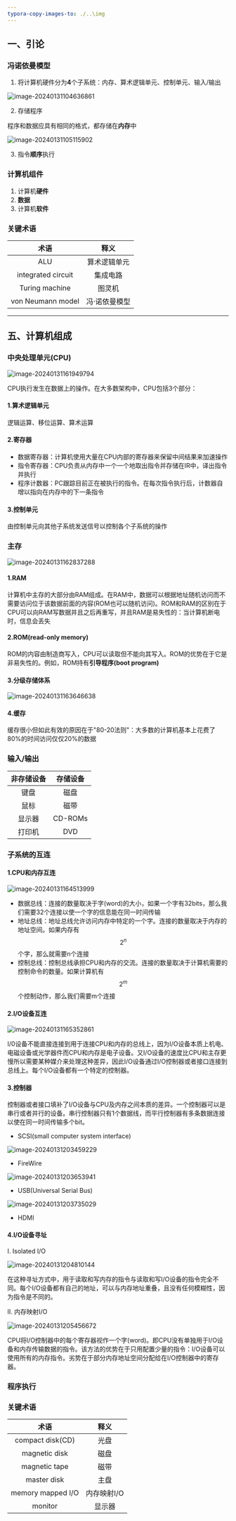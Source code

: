 ```yaml
---
typora-copy-images-to: ./..\img
---
```




## 一、引论

### 冯诺依曼模型

1. 将计算机硬件分为**4**个子系统：内存、算术逻辑单元、控制单元、输入/输出

![image-20240131104636861](../img/image-20240131104636861.png)

2. 存储程序

程序和数据应具有相同的格式，都存储在**内存**中

![image-20240131105115902](../img/image-20240131105115902.png)

3. 指令**顺序**执行



### 计算机组件

1. 计算机**硬件**
2. **数据**
3. 计算机**软件**



### 关键术语

|        术语        |     释义      |
| :----------------: | :-----------: |
|        ALU         | 算术逻辑单元  |
| integrated circuit |   集成电路    |
|   Turing machine   |    图灵机     |
| von Neumann model  | 冯·诺依曼模型 |

------

## 五、计算机组成

### 中央处理单元(CPU)

![image-20240131161949794](image-20240131161949794.png)

CPU执行发生在数据上的操作。在大多数架构中，CPU包括3个部分：

#### 1.算术逻辑单元

逻辑运算、移位运算、算术运算

#### 2.寄存器

- 数据寄存器：计算机使用大量在CPU内部的寄存器来保留中间结果来加速操作
- 指令寄存器：CPU负责从内存中一个一个地取出指令并存储在IR中，译出指令并执行
- 程序计数器：PC跟踪目前正在被执行的指令。在每次指令执行后，计数器自增以指向在内存中的下一条指令

#### 3.控制单元

由控制单元向其他子系统发送信号以控制各个子系统的操作



### 主存

![image-20240131162837288](image-20240131162837288.png)

#### 1.RAM

计算机中主存的大部分由RAM组成。在RAM中，数据可以根据地址随机访问而不需要访问位于该数据前面的内容(ROM也可以随机访问)。ROM和RAM的区别在于CPU可以向RAM写数据并且之后再重写，并且RAM是易失性的：当计算机断电时，信息会丢失

#### 2.ROM(read-only memory)

ROM的内容由制造商写入，CPU可以读取但不能向其写入。ROM的优势在于它是非易失性的。例如，ROM持有**引导程序(boot program)**

#### 3.分级存储体系

![image-20240131163646638](image-20240131163646638.png)

#### 4.缓存

缓存很小但如此有效的原因在于"80-20法则"：大多数的计算机基本上花费了80%的时间访问仅仅20%的数据



### 输入/输出

| 非存储设备 | 存储设备 |
| :--------: | :------: |
|    键盘    |   磁盘   |
|    鼠标    |   磁带   |
|   显示器   | CD-ROMs  |
|   打印机   |   DVD    |



### 子系统的互连

#### 1.CPU和内存互连

![image-20240131164513999](image-20240131164513999.png)

- 数据总线：连接的数量取决于字(word)的大小，如果一个字有32bits，那么我们需要32个连接以使一个字的信息能在同一时间传输
- 地址总线：地址总线允许访问内存中特定的一个字。连接的数量取决于内存的地址空间。如果内存有$$2^n$$个字，那么就需要n个连接
- 控制总线：控制总线承担CPU和内存的交流。连接的数量取决于计算机需要的控制命令的数量。如果计算机有$$2^m$$个控制动作，那么我们需要m个连接

#### 2.I/O设备互连

![image-20240131165352861](image-20240131165352861.png)

I/0设备不能直接连接到用于连接CPU和内存的总线上，因为I/O设备本质上机电、电磁设备或光学器件而CPU和内存是电子设备。又I/O设备的速度比CPU和主存更慢所以需要某种媒介来处理这种差异，因此I/O设备通过I/O控制器或者接口连接到总线上。每个I/O设备都有一个特定的控制器。

#### 3.控制器

控制器或者接口填补了I/O设备与CPU及内存之间本质的差异。一个控制器可以是串行或者并行的设备。串行控制器只有1个数据线，而平行控制器有多条数据连接以使在同一时间传输多个bit。

- SCSI(small computer system interface)

![image-20240131203459229](image-20240131203459229.png)

- FireWire

![image-20240131203653941](image-20240131203653941.png)

- USB(Universal Serial Bus)

![image-20240131203735029](image-20240131203735029.png)

- HDMI

#### 4.I/O设备寻址

I. Isolated I/O

![image-20240131204810144](image-20240131204810144.png)

在这种寻址方式中，用于读取和写内存的指令与读取和写I/O设备的指令完全不同。每个I/O设备都有自己的地址，可以与内存地址重叠，且没有任何模糊性，因为指令是不同的。

II. 内存映射I/O

![image-20240131205456672](image-20240131205456672.png)

CPU将I/O控制器中的每个寄存器视作一个字(word)。即CPU没有单独用于I/O设备和内存传输数据的指令。该方法的优势在于只用配置少量的指令：I/O设备可以使用所有的内存指令。劣势在于部分内存地址空间分配给在I/O控制器中的寄存器。





### 程序执行



### 关键术语

|       术语        |    释义     |
| :---------------: | :---------: |
| compact disk(CD)  |    光盘     |
|   magnetic disk   |    磁盘     |
|   magnetic tape   |    磁带     |
|    master disk    |    主盘     |
| memory mapped I/O | 内存映射I/O |
|      monitor      |   显示器    |

















